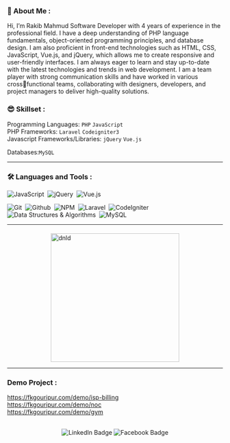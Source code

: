 ### 🐼 About Me :

Hi, I’m Rakib Mahmud Software Developer with 4 years of experience in 
the professional field.
I have a deep understanding of PHP language fundamentals, object-oriented 
programming principles, and database design. I am also proficient in front-end 
technologies such as HTML, CSS, JavaScript, Vue.js, and jQuery, which 
allows me to create responsive and user-friendly interfaces.
I am always eager to learn and stay up-to-date with the latest 
technologies and trends in web development. I am a team player with 
strong communication skills and have worked in various crossfunctional teams, collaborating with designers, developers, and 
project managers to deliver high-quality solutions.


### 😎 Skillset :

Programming Languages:  `PHP` `JavaScript`<br>
PHP Frameworks:  `Laravel` `Codeigniter3`<br>
Javascript Frameworks/Libraries:  `jQuery` `Vue.js`

Databases:`MySQL`
<hr>

### :hammer_and_wrench: Languages and Tools :
<div>
  <img src="https://img.shields.io/badge/JavaScript-F7DF1E.svg?style=for-the-badge&logo=JavaScript&logoColor=black" title="JavaScript" alt="JavaScript"/>&nbsp;
  <img src="https://img.shields.io/badge/jQuery-0769AD.svg?style=for-the-badge&logo=jQuery&logoColor=white" title="jQuery" alt="jQuery"/>&nbsp;
   <img src="https://img.shields.io/badge/Vue.js-4FC08D.svg?style=for-the-badge&logo=Vue.js&logoColor=white" title="Vue.js" alt="Vue.js"/>&nbsp;

  <img src="https://img.shields.io/badge/Git-F05032.svg?style=for-the-badge&logo=Git&logoColor=white" title="Git" alt="Git" />&nbsp;
  <img src="https://img.shields.io/badge/GitHub-181717.svg?style=for-the-badge&logo=GitHub&logoColor=white" title="Github" alt="Github" />&nbsp;
   <img src="https://img.shields.io/badge/PHP-CB3837.svg?style=for-the-badge&logo=PHP&logoColor=white" title="PHP" alt="NPM"/>&nbsp;
    <img src="https://img.shields.io/badge/Laravel-FF2D20.svg?style=for-the-badge&logo=Laravel&logoColor=white" title="Laravel" alt="Laravel" />&nbsp;
    <img src="https://img.shields.io/badge/CodeIgniter-EF4223.svg?style=for-the-badge&logo=CodeIgniter&logoColor=white" title="CodeIgniter" alt="CodeIgniter" />&nbsp;
    <img src="https://img.shields.io/badge/Data_Structures_Algorithms-4285F4.svg?style=for-the-badge&logo=C&logoColor=white" title="Data Structures & Algorithms" alt="Data Structures & Algorithms" />&nbsp;
    <img src="https://img.shields.io/badge/MySQL-4479A1.svg?style=for-the-badge&logo=MySQL&logoColor=white" title="MySQL" alt="MySQL" />&nbsp;

  
</div>
<hr>
<a href="https://drive.google.com/file/d/1HsY7N0ktsA8deBH-3ZLWmAyMjsDP4pCt/view?usp=drive_link" style="text-decoration: none"  target="_blank">
 <img src="https://i.ibb.co/SrqYy2L/btn.png" style="display:block;margin-top:20px;margin-left:auto;margin-right:auto;width:300px;max-width:80%;height:auto;" alt="dnld" border="0">
  </a>

<hr>

### Demo Project :
https://fkgouripur.com/demo/isp-billing <br>
https://fkgouripur.com/demo/noc <br>
https://fkgouripur.com/demo/gym <br>

<br>
<div id="badges" align="center">
   
  <a href="https://www.linkedin.com/in/rakib-mahmud-1b08a7269/" style="text-decoration: none"  target="_blank">
  <img src="https://img.shields.io/badge/LinkedIn-blue?style=for-the-badge&logo=linkedin&logoColor=white" alt="LinkedIn Badge"/>
  </a>
  <a href="https://www.facebook.com/rakib56789/" style="text-decoration: none"  target="_blank">
    <img src="https://img.shields.io/badge/Facebook-blue?style=for-the-badge&logo=facebook&logoColor=white" alt="Facebook Badge"/>
   </a>
  
   <br>
</div>
